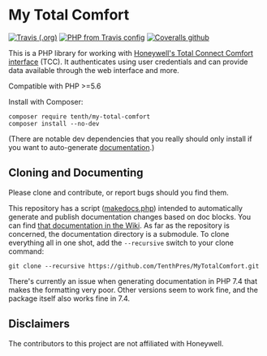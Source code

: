 # My Total Comfort

[![Travis (.org)](https://img.shields.io/travis/tenthpres/mytotalcomfort?label=tests&style=flat-square)](https://travis-ci.org/TenthPres/MyTotalComfort)
[![PHP from Travis config](https://img.shields.io/travis/php-v/tenthpres/mytotalcomfort?style=flat-square)](composer.json#L36)
[![Coveralls github](https://img.shields.io/coveralls/github/TenthPres/MyTotalComfort?style=flat-square)](https://coveralls.io/github/TenthPres/MyTotalComfort)
<!--![GitHub](https://img.shields.io/github/license/tenthpres/mytotalcomfort?style=flat-square) -->


This is a PHP library for working with [Honeywell's Total Connect Comfort interface](https://www.mytotalconnectcomfort.com) 
(TCC). It authenticates using user credentials and can provide data available through the web interface and more.    

Compatible with PHP >=5.6

Install with Composer: 

    composer require tenth/my-total-comfort
    composer install --no-dev
    
(There are notable dev dependencies that you really should only install if you want to auto-generate [documentation](https://github.com/TenthPres/MyTotalComfort/wiki).)

## Cloning and Documenting

Please clone and contribute, or report bugs should you find them.  



This repository has a script ([makedocs.php](makedocs.php)) intended to automatically generate and publish documentation changes based on doc blocks.  You can find [that documentation in the Wiki](https://github.com/TenthPres/MyTotalComfort/wiki).
As far as the repository is concerned, the documentation directory is a submodule.  To clone everything all in one shot, add the `--recursive` switch to your clone command: 

    git clone --recursive https://github.com/TenthPres/MyTotalComfort.git
    
There's currently an issue when generating documentation in PHP 7.4 that makes the formatting very poor.  Other versions seem to work fine, and the package itself also works fine in 7.4.

## Disclaimers

The contributors to this project are not affiliated with Honeywell.